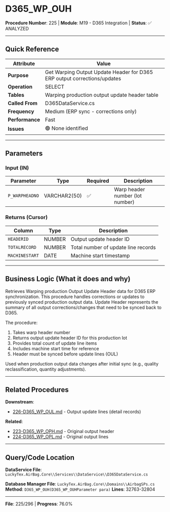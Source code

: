 # D365_WP_OUH

**Procedure Number**: 225 | **Module**: M19 - D365 Integration | **Status**: ✅ ANALYZED

---

## Quick Reference

| Attribute | Value |
|-----------|-------|
| **Purpose** | Get Warping Output Update Header for D365 ERP output corrections/updates |
| **Operation** | SELECT |
| **Tables** | Warping production output update header table |
| **Called From** | D365DataService.cs |
| **Frequency** | Medium (ERP sync - corrections only) |
| **Performance** | Fast |
| **Issues** | 🟢 None identified |

---

## Parameters

### Input (IN)

| Parameter | Type | Required | Description |
|-----------|------|----------|-------------|
| `P_WARPHEADNO` | VARCHAR2(50) | ✅ | Warp header number (lot number) |

### Returns (Cursor)

| Column | Type | Description |
|--------|------|-------------|
| `HEADERID` | NUMBER | Output update header ID |
| `TOTALRECORD` | NUMBER | Total number of update line records |
| `MACHINESTART` | DATE | Machine start timestamp |

---

## Business Logic (What it does and why)

Retrieves Warping production Output Update Header data for D365 ERP synchronization. This procedure handles corrections or updates to previously synced production output data. Update Header represents the summary of all output corrections/changes that need to be synced back to D365.

The procedure:
1. Takes warp header number
2. Returns output update header ID for this production lot
3. Provides total count of update line items
4. Includes machine start time for reference
5. Header must be synced before update lines (OUL)

Used when production output data changes after initial sync (e.g., quality reclassification, quantity adjustments).

---

## Related Procedures

**Downstream**:
- [226-D365_WP_OUL.md](./226-D365_WP_OUL.md) - Output update lines (detail records)

**Related**:
- [223-D365_WP_OPH.md](./223-D365_WP_OPH.md) - Original output header
- [224-D365_WP_OPL.md](./224-D365_WP_OPL.md) - Original output lines

---

## Query/Code Location

**DataService File**: `LuckyTex.AirBag.Core\\Services\\DataService\\D365DataService.cs`

**Database Manager File**: `LuckyTex.AirBag.Core\\Domains\\AirbagSPs.cs`
**Method**: `D365_WP_OUH(D365_WP_OUHParameter para)`
**Lines**: 32763-32804

---

**File**: 225/296 | **Progress**: 76.0%

